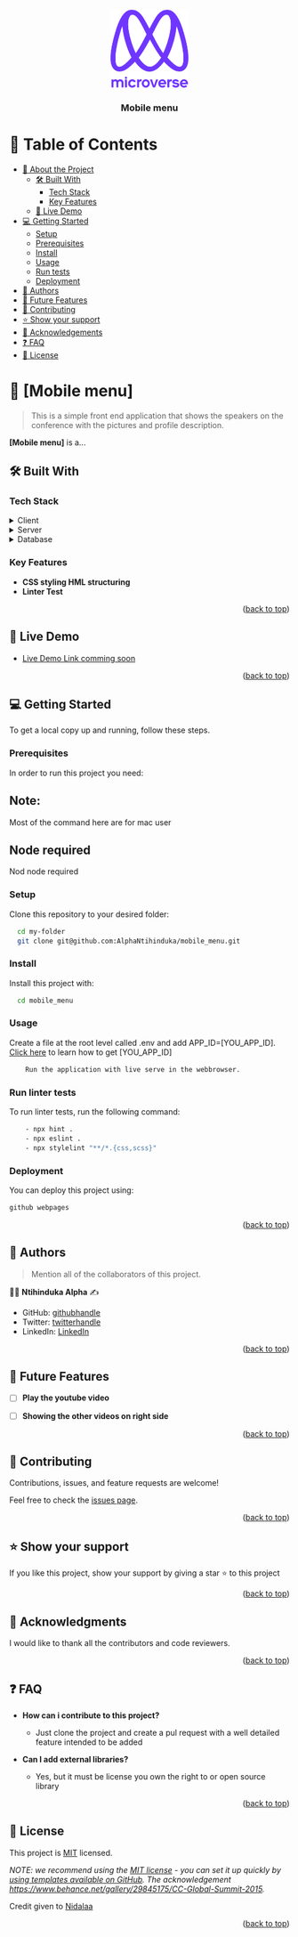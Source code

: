<a name="readme-top"></a>

<!--
HOW TO USE:
This is an example of how you may give instructions on setting up your project locally.

Modify this file to match your project and remove sections that don't apply.

REQUIRED SECTIONS:
- Table of Contents
- About the Project
  - Built With
  - Live Demo
- Getting Started
- Authors
- Future Features
- Contributing
- Show your support
- Acknowledgements
- License

After you're finished please remove all the comments and instructions!
-->

<div align="center">

  <img src="murple_logo.png" alt="logo" width="140"  height="auto" />
  <br/>

  <h3><b>Mobile menu</b></h3>

</div>

<!-- TABLE OF CONTENTS -->

# 📗 Table of Contents

- [📖 About the Project](#about-project)
  - [🛠 Built With](#built-with)
    - [Tech Stack](#tech-stack)
    - [Key Features](#key-features)
  - [🚀 Live Demo](#live-demo)
- [💻 Getting Started](#getting-started)
  - [Setup](#setup)
  - [Prerequisites](#prerequisites)
  - [Install](#install)
  - [Usage](#usage)
  - [Run tests](#run-tests)
  - [Deployment](#triangular_flag_on_post-deployment)
- [👥 Authors](#authors)
- [🔭 Future Features](#future-features)
- [🤝 Contributing](#contributing)
- [⭐️ Show your support](#support)
- [🙏 Acknowledgements](#acknowledgements)
- [❓ FAQ](#faq)
- [📝 License](#license)

<!-- PROJECT DESCRIPTION -->

# 📖 [Mobile menu] <a name="about-project"></a>

> This is a simple front end application that shows the speakers on the conference with the pictures and profile description. 

**[Mobile menu]** is a...

## 🛠 Built With <a name="built-with"></a>

### Tech Stack <a name="tech-stack"></a>


<details>
  <summary>Client</summary>
  <ul>
    <li>font awesome</li>
    <li>HTML</li>
    <li>CSS</li>
  </ul>
</details>

<details>
  <summary>Server</summary>
  <ul>
    <li>Not applicable</li>
  </ul>
</details>

<details>
<summary>Database</summary>
  <ul>
    <li>Not applicable</li>
  </ul>
</details>

<!-- Features -->

### Key Features <a name="key-features"></a>


- **CSS styling HML structuring**
- **Linter Test**

<p align="right">(<a href="#readme-top">back to top</a>)</p>

<!-- LIVE DEMO -->

## 🚀 Live Demo <a name="live-demo"></a>


- [Live Demo Link comming soon]()

<p align="right">(<a href="#readme-top">back to top</a>)</p>

<!-- GETTING STARTED -->

## 💻 Getting Started <a name="getting-started"></a>


To get a local copy up and running, follow these steps.

### Prerequisites

In order to run this project you need:
 ## Note: 
 Most of the command here are for mac user

## Node required
Nod node required

### Setup

Clone this repository to your desired folder:



```sh
  cd my-folder
  git clone git@github.com:AlphaNtihinduka/mobile_menu.git
```

### Install

Install this project with:

```sh
  cd mobile_menu
```

### Usage

Create a file at the root level called .env and add APP_ID=[YOU_APP_ID]. [Click here](https://www.notion.so/Involvement-API-869e60b5ad104603aa6db59e08150270) to learn how to get [YOU_APP_ID]

```sh
    Run the application with live serve in the webbrowser.
```


### Run linter tests

To run linter tests, run the following command:


```sh
    - npx hint .
    - npx eslint .
    - npx stylelint "**/*.{css,scss}"
```

### Deployment

You can deploy this project using:


```sh
github webpages
```

<p align="right">(<a href="#readme-top">back to top</a>)</p>

<!-- AUTHORS -->

## 👥 Authors <a name="Ntihinduka Alpha"></a>

> Mention all of the collaborators of this project.

:man_technologist:  **Ntihinduka Alpha** :writing_hand: 

- GitHub: [githubhandle](https://github.com/AlphaNtihinduka)
- Twitter: [twitterhandle](https://twitter.com/@alphantihinduka)
- LinkedIn: [LinkedIn](https://www.linkedin.com/in/ntihinduka-alpha-81bb7b22a/) 




<p align="right">(<a href="#readme-top">back to top</a>)</p>

<!-- FUTURE FEATURES -->

## 🔭 Future Features <a name="future-features"></a>


- [ ] **Play the youtube video**
- [ ] **Showing the other videos on right side**


<p align="right">(<a href="#readme-top">back to top</a>)</p>

<!-- CONTRIBUTING -->

## 🤝 Contributing <a name="contributing"></a>

Contributions, issues, and feature requests are welcome!

Feel free to check the [issues page](https://github.com/AlphaNtihinduka/mobile_menu/issues).

<p align="right">(<a href="#readme-top">back to top</a>)</p>

<!-- SUPPORT -->

## ⭐️ Show your support <a name="support"></a>


If you like this project, show your support by giving a star ⭐️ to this project


<p align="right">(<a href="#readme-top">back to top</a>)</p>

<!-- ACKNOWLEDGEMENTS -->

## 🙏 Acknowledgments <a name="acknowledgements"></a>


I would like to thank all the contributors and code reviewers.

<p align="right">(<a href="#readme-top">back to top</a>)</p>

<!-- FAQ (optional) -->

## ❓ FAQ <a name="faq"></a>



- **How can i contribute to this project?**

  - Just clone the project and create a pul request with a well detailed feature intended to be added

- **Can I add external libraries?**

  - Yes, but it must be license you own the right to or open source library

<p align="right">(<a href="#readme-top">back to top</a>)</p>

<!-- LICENSE -->

## 📝 License <a name="license"></a>

This project is [MIT](./LICENSE) licensed.

_NOTE: we recommend using the [MIT license](https://choosealicense.com/licenses/mit/) - you can set it up quickly by [using templates available on GitHub](https://docs.github.com/en/communities/setting-up-your-project-for-healthy-contributions/adding-a-license-to-a-repository). The acknowledgement https://www.behance.net/gallery/29845175/CC-Global-Summit-2015._

Credit given to [Nidalaa](https://github.com/microverseinc/curriculum-cr-training-contact-form)

<p align="right">(<a href="#readme-top">back to top</a>)</p>

